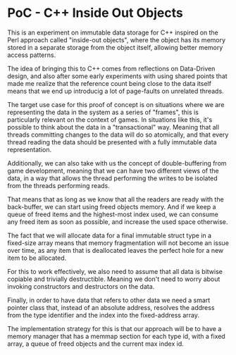 # PoC - C++ Inside Out Objects

This is an experiment on immutable data storage for C++ inspired on
the Perl approach called "inside-out objects", where the object has
its memory stored in a separate storage from the object itself,
allowing better memory access patterns.

The idea of bringing this to C++ comes from reflections on Data-Driven
design, and also after some early experiments with using shared points
that made me realize that the reference count being close to the data
itself means that we end up introducig a lot of page-faults on
unrelated threads.

The target use case for this proof of concept is on situations where
we are representing the data in the system as a series of "frames",
this is particularly relevant on the context of games. In situations
like this, it's possible to think about the data in a "transactional"
way. Meaning that all threads committing changes to the data will do
so atomically, and that every thread reading the data should be
presented with a fully immutable data representation.

Additionally, we can also take with us the concept of double-buffering
from game development, meaning that we can have two different views of
the data, in a way that allows the thread performing the writes to be
isolated from the threads performing reads.

That means that as long as we know that all the readers are ready with
the back-buffer,  we can start using  freed objects memory. And  if we
keep a  queue of freed items  and the highest-most index  used, we can
consume any  freed item  as soon  as possible,  and increase  the used
space otherwise.

The fact that we will allocate data for a final immutable struct type
in a fixed-size array means that memory fragmentation will not become
an issue over time, as any item that is deallocated leaves the perfect
hole for a new item to be allocated.

For this to work effectively, we also need to assume that all data is
bitwise copiable and trivially destructible. Meaning we don't need to
worry about invoking constructors and destructors on the data.

Finally, in order to have data that refers to other data we need a
smart pointer class that, instead of an absolute address, resolves the
address from the type identifier and the index into the fixed-address
array.

The implementation strategy for this is that our approach will be to
have a memory manager that has a memmap section for each type id, with
a fixed array, a queue of freed objects and the current max index id.
